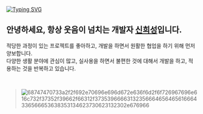 

[![Typing SVG](https://readme-typing-svg.demolab.com?font=Josefin+Sans&pause=1000&color=4FC08D&random=false&width=435&lines=Studying+FE%2C+Robot+Simulation.;Interested+in+JS%2C++focusing+on+Vue.js)](https://git.io/typing-svg)
## 안녕하세요, 항상 웃음이 넘치는 개발자 [신희성](https://siniseong.vercel.app/)입니다.

적당한 과정이 있는 프로젝트를 좋아하고, 개발을 하면서 원활한 협업을 하기 위해 먼저 양보합니다.<br>
다양한 생활 분야에 관심이 많고, 실사용을 하면서 불편한 것에 대해서 개발을 하고, 적용하는 것을 반복하고 있습니다. 


    
<br>

> ![68747470733a2f2f692e70696e696d672e636f6d2f6f726967696e616c732f37352f39662f66312f37353966663132356664656465616664336566653638353134623730623132302e676966](https://github.com/huise0ng/huise0ng/assets/128358820/4576467e-2af9-4fbf-9a95-a542407184cc)


